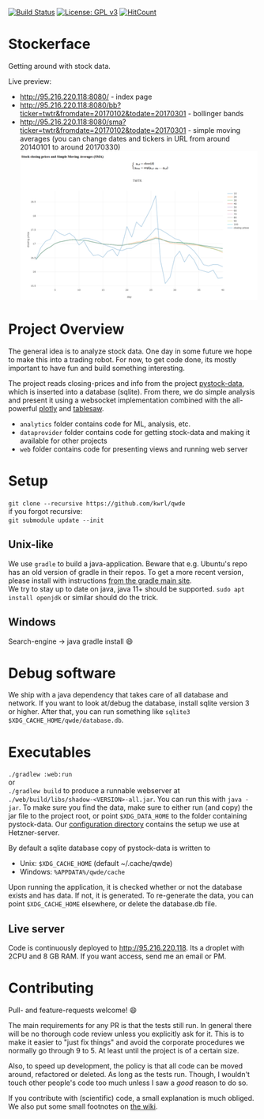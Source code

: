 [![Build Status](https://travis-ci.org/andsild/qwde.svg?branch=master)](https://travis-ci.org/andsild/qwde) [![License: GPL v3](https://img.shields.io/badge/License-GPLv3-blue.svg)](https://www.gnu.org/licenses/gpl-3.0) [![HitCount](http://hits.dwyl.io/kwrl/qwde.svg)](http://hits.dwyl.io/kwrl/qwde) 
# Stockerface
Getting around with stock data.

Live preview: 
* http://95.216.220.118:8080/ - index page
* http://95.216.220.118:8080/bb?ticker=twtr&fromdate=20170102&todate=20170301 - bollinger bands
* http://95.216.220.118:8080/sma?ticker=twtr&fromdate=20170102&todate=20170301 - simple moving averages (you can change dates and tickers in URL from around 20140101 to around 20170330)  
[![sma](./doc/images/simplemovingaverages.png)](http://95.216.220.118:8080/sma?ticker=twtr&fromdate=20170102&todate=20170301)

# Project Overview
The general idea is to analyze stock data. One day in some future we hope to make this into a trading robot. For now, to get code done, its mostly important to have fun and build something interesting.  

The project reads closing-prices and info from the project [pystock-data](https://github.com/eliangcs/pystock-data), which is inserted into a database (sqlite). From there, we do simple analysis and present it using a websocket implementation combined with the all-powerful [plotly](https://plot.ly/) and [tablesaw](https://jtablesaw.github.io/tablesaw/). 

* `analytics` folder contains code for ML, analysis, etc.
* `dataprovider` folder contains code for getting stock-data and making it available for other projects
* `web` folder contains code for presenting views and running web server

# Setup
`git clone --recursive https://github.com/kwrl/qwde`  
if you forgot recursive:  
`git submodule update --init`

## Unix-like
We use `gradle` to build a java-application. Beware that e.g. Ubuntu's repo has an old version of gradle in their repos. To get a more recent version, please install with instructions [from the gradle main site](https://gradle.org/install/).  
We try to stay up to date on java, java 11+ should be supported. `sudo apt install openjdk` or similar should do the trick.

## Windows
Search-engine -> java gradle install :smile:

# Debug software
We ship with a java dependency that takes care of all database and network. If you want to look at/debug the database, install sqlite version 3 or higher. After that, you can run something like `sqlite3 $XDG_CACHE_HOME/qwde/database.db`.

# Executables
`./gradlew :web:run`  
or  
`./gradlew build` to produce a runnable webserver at `./web/build/libs/shadow-<VERSION>-all.jar`. You can run this with `java -jar`. To make sure you find the data, make sure to either run (and copy) the jar file to the project root, or point `$XDG_DATA_HOME` to the folder containing pystock-data.  Our [configuration directory](./web/configuration) contains the setup we use at Hetzner-server.

By default a sqlite database copy of pystock-data is written to   
* Unix: `$XDG_CACHE_HOME` (default ~/.cache/qwde)  
* Windows: `%APPDATA%/qwde/cache`  

Upon running the application, it is checked whether or not the database exists and has data. If not, it is generated. To re-generate the data, you can point `$XDG_CACHE_HOME` elsewhere, or delete the database.db file.

## Live server
Code is continuously deployed to http://95.216.220.118. Its a droplet with 2CPU and 8 GB RAM. If you want access, send me an email or PM.

# Contributing
Pull- and feature-requests welcome! :smile:

The main requirements for any PR is that the tests still run. In general there will be no thorough code review unless you explicitly ask for it. This is to make it easier to "just fix things" and avoid the corporate procedures we normally go through 9 to 5. At least until the project is of a certain size.

Also, to speed up development, the policy is that all code can be moved around, refactored or deleted. As long as the tests run. Though, I wouldn't touch other people's code too much unless I saw a _good_ reason to do so.

If you contribute with (scientific) code, a small explanation is much obliged. We also put some small footnotes on [the wiki](https://github.com/kwrl/qwde/wiki).
